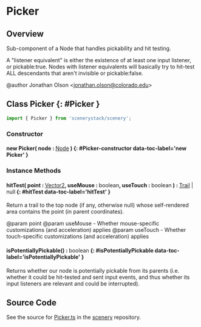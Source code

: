 # Picker

## Overview

Sub-component of a Node that handles pickability and hit testing.

A "listener equivalent" is either the existence of at least one input listener, or pickable:true. Nodes with
listener equivalents will basically try to hit-test ALL descendants that aren't invisible or pickable:false.

@author Jonathan Olson &lt;jonathan.olson@colorado.edu&gt;

## Class Picker {: #Picker }


```js
import { Picker } from 'scenerystack/scenery';
```
### Constructor

#### new Picker( node : <span style="font-weight: 400;">[Node](../scenery/Node.md)</span> ) {: #Picker-constructor data-toc-label='new Picker' }

### Instance Methods

#### hitTest( point : <span style="font-weight: 400;">[Vector2](../dot/Vector2.md)</span>, useMouse : <span style="font-weight: 400;"><span style="color: hsla(calc(var(--md-hue) + 180deg),80%,40%,1);">boolean</span></span>, useTouch : <span style="font-weight: 400;"><span style="color: hsla(calc(var(--md-hue) + 180deg),80%,40%,1);">boolean</span></span> ) : <span style="font-weight: 400;">[Trail](../scenery/Trail.md) | <span style="color: hsla(calc(var(--md-hue) + 180deg),80%,40%,1);">null</span></span> {: #hitTest data-toc-label='hitTest' }

Return a trail to the top node (if any, otherwise null) whose self-rendered area contains the
point (in parent coordinates).

@param point
@param useMouse - Whether mouse-specific customizations (and acceleration) applies
@param useTouch - Whether touch-specific customizations (and acceleration) applies

#### isPotentiallyPickable() : <span style="font-weight: 400;"><span style="color: hsla(calc(var(--md-hue) + 180deg),80%,40%,1);">boolean</span></span> {: #isPotentiallyPickable data-toc-label='isPotentiallyPickable' }

Returns whether our node is potentially pickable from its parents (i.e. whether it could be hit-tested and sent
input events, and thus whether its input listeners are relevant and could be interrupted).



## Source Code

See the source for [Picker.ts](https://github.com/phetsims/scenery/blob/main/js/util/Picker.ts) in the [scenery](https://github.com/phetsims/scenery) repository.
